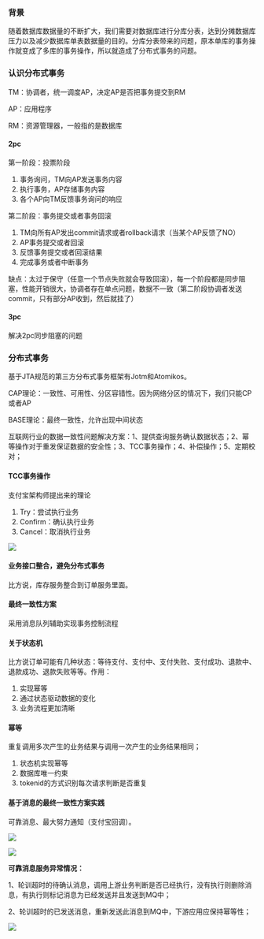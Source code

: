 ### 背景

随着数据库数据量的不断扩大，我们需要对数据库进行分库分表，达到分摊数据库压力以及减少数据库单表数据量的目的。分库分表带来的问题，原本单库的事务操作就变成了多库的事务操作，所以就造成了分布式事务的问题。

### 认识分布式事务

TM：协调者，统一调度AP，决定AP是否把事务提交到RM

AP：应用程序

RM：资源管理器，一般指的是数据库

#### 2pc

第一阶段：投票阶段

1. 事务询问，TM向AP发送事务内容
2. 执行事务，AP存储事务内容
3. 各个AP向TM反馈事务询问的响应

第二阶段：事务提交或者事务回滚

1. TM向所有AP发出commit请求或者rollback请求（当某个AP反馈了NO）
2. AP事务提交或者回滚
3. 反馈事务提交或者回滚结果
4. 完成事务或者中断事务

缺点：太过于保守（任意一个节点失败就会导致回滚），每一个阶段都是同步阻塞，性能开销很大，协调者存在单点问题，数据不一致（第二阶段协调者发送commit，只有部分AP收到，然后就挂了）

#### 3pc

解决2pc同步阻塞的问题

### 分布式事务

基于JTA规范的第三方分布式事务框架有Jotm和Atomikos。

CAP理论：一致性、可用性、分区容错性。因为网络分区的情况下，我们只能CP或者AP

BASE理论：最终一致性，允许出现中间状态

互联网行业的数据一致性问题解决方案：1、提供查询服务确认数据状态；2、幂等操作对于重发保证数据的安全性；3、TCC事务操作；4、补偿操作；5、定期校对；

#### TCC事务操作

支付宝架构师提出来的理论

1. Try：尝试执行业务
2. Confirm：确认执行业务
3. Cancel：取消执行业务

![](https://tva1.sinaimg.cn/large/006y8mN6ly1g8jiyk7l3xj30u00ueten.jpg)

#### 业务接口整合，避免分布式事务

比方说，库存服务整合到订单服务里面。

#### 最终一致性方案

采用消息队列辅助实现事务控制流程

#### 关于状态机

比方说订单可能有几种状态：等待支付、支付中、支付失败、支付成功、退款中、退款成功、退款失败等等。作用：

1. 实现幂等
2. 通过状态驱动数据的变化
3. 业务流程更加清晰

#### 幂等

重复调用多次产生的业务结果与调用一次产生的业务结果相同；

1. 状态机实现幂等
2. 数据库唯一约束
3. tokenid的方式识别每次请求判断是否重复

#### 基于消息的最终一致性方案实践

可靠消息、最大努力通知（支付宝回调）。

![](https://tva1.sinaimg.cn/large/006y8mN6ly1g8jj9w5m0yj31f00qm0ti.jpg)



![](https://tva1.sinaimg.cn/large/006y8mN6ly1g8jjatxl22j30y30u0q44.jpg)

**可靠消息服务异常情况：**

1、轮训超时的待确认消息，调用上游业务判断是否已经执行，没有执行则删除消息，有执行则标记消息为已经发送并且发送到MQ中；

2、轮训超时的已发送消息，重新发送此消息到MQ中，下游应用应保持幂等性；

![](https://tva1.sinaimg.cn/large/006y8mN6ly1g8jjaffcq7j31er0u0taa.jpg)


